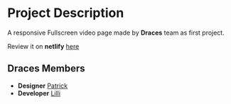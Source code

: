 # Project Description

A responsive Fullscreen video page made by **Draces** team as first project.

Review it on **netlify** [here](https://dracestravel.netlify.app/)

## Draces Members

- **Designer** [Patrick](https://behance.net/abdelbassetbelaid)
- **Developer** [Lilli](https://github.com/ililli04)
